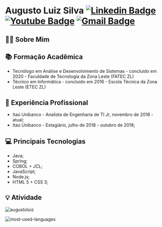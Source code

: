 # Augusto Luiz Silva [![Linkedin Badge](https://camo.githubusercontent.com/68afbdec6fe138a110fa07474ffdc7854a8a523357fcd46dd085827693dea40d/68747470733a2f2f696d672e736869656c64732e696f2f62616467652f2d4c696e6b6564496e2d626c75653f7374796c653d666c61742d737175617265266c6f676f3d4c696e6b6564696e266c6f676f436f6c6f723d7768697465266c696e6b3d68747470733a2f2f7777772e6c696e6b6564696e2e636f6d2f696e2f6c7569732d66656c6970652d3536323361383139372f)](https://www.linkedin.com/in/augusto-luiz-0a22a751/)  [![Youtube Badge](https://camo.githubusercontent.com/667efda90e6b9bc59de36690359e4f5c38c4205e5abf299bfe3f627c61cfb0d2/68747470733a2f2f696d672e736869656c64732e696f2f62616467652f2d596f75747562652d4646303030303f7374796c653d666c61742d737175617265266c6162656c436f6c6f723d464630303030266c6f676f3d796f7574756265266c6f676f436f6c6f723d7768697465266c696e6b3d68747470733a2f2f7777772e796f75747562652e636f6d2f6368616e6e656c2f554352684b4b36567249536e4957504a6a597842504b6e412f766964656f73)](https://www.youtube.com/channel/UCekCgsNve7j9Qu6HCvQlDVw) [![Gmail Badge](https://camo.githubusercontent.com/bed0d1fd88a88471de5339fac0f794e58e89f90f30e98dc076e21b346a2af91e/68747470733a2f2f696d672e736869656c64732e696f2f62616467652f2d476d61696c2d6331343433383f7374796c653d666c61742d737175617265266c6f676f3d476d61696c266c6f676f436f6c6f723d7768697465266c696e6b3d6d61696c746f66656c6970656465762e746940676d61696c2e636f6d)](mailto:augusto.ls.12.08@gmail.com)


## 🙋‍♂️ **Sobre Mim**
## 📚 **Formação Acadêmica**
 - Tecnólogo em Análise e Desenvolvimento de Sistemas - concluído em 2020 - Faculdade de Tecnologia da Zona Leste (FATEC ZL)
 - Técnico em Informática - concluído em 2016 - Escola Técnica da Zona Leste (ETEC ZL)
 
## 💼 **Experiência Profissional**
- Itaú Unibanco - Analista de Engenharia de TI Jr, novembro de 2018 - atual;
- Itaú Unibanco - Estagiário, julho de 2018 - outubro de 2018;

## 💻 **Principais Tecnologias**

 - Java;
 - Spring;
 - COBOL + JCL;
 - JavaScript;
 - Node.js;
 - HTML 5 + CSS 3;

## 💡 Atividade

![augustoluiz](https://github-readme-stats.vercel.app/api?username=augustoluiz&theme=dark&show_icons=true&count_private=true)

![most-used-languages](https://github-readme-stats.vercel.app/api/top-langs/?username=augustoluiz&layout=compact&theme=dark)
